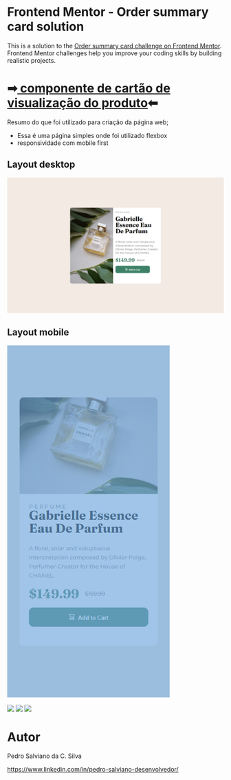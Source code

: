 # Frontend Mentor - Order summary card solution

This is a solution to the [Order summary card challenge on Frontend Mentor](https://www.frontendmentor.io/challenges/order-summary-component-QlPmajDUj).
Frontend Mentor challenges help you improve your coding skills by building realistic projects. 


<h1>➡<a href="https://pe-salviano.github.io/componente-de-cartao-de-visualizacao-do-produto/" target="_blank"> 
componente de cartão de visualização do produto</a>⬅</h1>

Resumo do que foi utilizado para criação da página web;

- Essa é uma página simples onde foi utilizado flexbox
- responsividade com mobile first

## Layout desktop
![página inteira](https://github.com/pe-salviano/componente-de-cartao-de-visualizacao-do-produto/blob/main/images/img-desktop.png)

## Layout mobile
![2](https://github.com/pe-salviano/componente-de-cartao-de-visualizacao-do-produto/blob/main/images/img-mobile.png)


<div style="display: inline_block">
  
<a href = "mailto:pedro.salviano.cs@gmail.com"><img src="https://img.shields.io/badge/-Gmail-%23333?style=for-the-badge&logo=gmail&logoColor=white" target="_blank"></a>
<a href="https://www.linkedin.com/in/pedro-salviano-857917116/" target="_blank"><img src="https://img.shields.io/badge/-LinkedIn-%230077B5?style=for-the-badge&logo=linkedin&logoColor=white" target="_blank"></a>
<a href="https://pe-salviano.github.io/portfolio_pedro/" target="_blank"><img src="https://img.shields.io/badge/-Portf%C3%B3lio-brown?style=for-the-badge&logo=true" target="_blank"></a>
  
</div>

# Autor

Pedro Salviano da C. Silva

https://www.linkedin.com/in/pedro-salviano-desenvolvedor/
